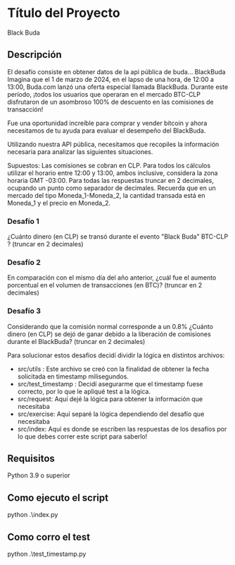 # Título del Proyecto

Black Buda

## Descripción

El desafío consiste en obtener datos de la api pública de buda...
BlackBuda
Imagina que el 1 de marzo de 2024, en el lapso de una hora, de 12:00 a 13:00, Buda.com lanzó una oferta especial llamada BlackBuda. Durante este período, ¡todos los usuarios que operaran en el mercado BTC-CLP disfrutaron de un asombroso 100% de descuento en las comisiones de transacción! 

Fue una oportunidad increíble para comprar y vender bitcoin  y ahora necesitamos de tu ayuda para evaluar el desempeño del BlackBuda.

Utilizando nuestra API pública, necesitamos que recopiles la información necesaria para analizar las siguientes situaciones. 

Supuestos:
Las comisiones se cobran en CLP.
Para todos los cálculos utilizar el horario entre 12:00 y 13:00, ambos inclusive, considera la zona horaria GMT -03:00.
Para todas las respuestas truncar en 2 decimales, ocupando un punto como separador de decimales.
Recuerda que en un mercado del tipo Moneda_1-Moneda_2, la cantidad transada está en Moneda_1 y el precio en Moneda_2.

### Desafío 1
¿Cuánto dinero (en CLP) se transó durante el evento "Black Buda" BTC-CLP ? (truncar en 2 decimales)

### Desafío 2
En comparación con el mismo día del año anterior, ¿cuál fue el aumento porcentual en el volumen de transacciones (en BTC)? (truncar en 2 decimales)

### Desafío 3
Considerando que la comisión normal corresponde a un 0.8% ¿Cuánto dinero (en CLP) se dejó de ganar debido a la liberación de comisiones durante el BlackBuda? (truncar en 2 decimales)

Para solucionar estos desafíos decidí dividir la lógica en distintos archivos:
-  src/utils : Este archivo se creó con la finalidad de obtener la fecha solicitada en timestamp milisegundos.
-  src/test_timestamp : Decidí asegurarme que el timestamp fuese correcto, por lo que le apliqué test a la lógica.
-  src/request: Aquí dejé la lógica para obtener la información que necesitaba
-  src/exercise: Aquí separé la lógica dependiendo del desafío que necesitaba
-  src/index: Aquí es donde se escriben las respuestas de los desafíos por lo que debes correr este script para saberlo!

## Requisitos
Python 3.9 o superior

## Como ejecuto el script
python .\index.py

## Como corro el test
python .\test_timestamp.py
